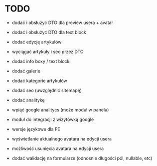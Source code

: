 # TODO

- dodać i obsłużyć DTO dla preview usera + avatar
- dodać i obsłużyć DTO dla text block
- dodać edycję artykułów
- wyciągać artykuły i seo przez DTO
- dodać info boxy / text blocki
- dodać galerie
- dodać kategorie artykułów
- dodać seo (uwzględnić sitemapę)
- dodać analitykę
- wpiąć google analitycs (może moduł w panelu)
- moduł do integracji z wizytówką google
- wersje językowe dla FE

- wyświetlanie aktualnego avatara na edycji usera
- możliwość usunięcia avatara na edycji usera
- dodać walidację na formularze (odnośnie długości pól, nullable, etc)
